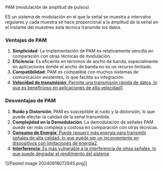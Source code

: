 
PAM (modulación de amplitud de pulsos)

ES un sistema de modulación en el que la señal se muestra a intervalos regulares y cada muestra se hace proporcional a la amplitud de la señal en el instante del muestreo esta técnica transmite los datos.

### Ventajas de PAM

1. **Simplicidad**: La implementación de PAM es relativamente sencilla en comparación con otras técnicas de modulación.
2. **Eficiencia**: Es eficiente en términos de ancho de banda, especialmente en aplicaciones donde el ancho de banda no es un recurso limitado.
3. **Compatibilidad**: PAM es compatible con muchos sistemas de comunicación existentes, lo que facilita su integración.
4. [**Velocidad de transmisión**: Permite una transmisión rápida de datos, lo que es beneficioso en aplicaciones de alta velocidad](https://www.docsity.com/es/ficha-tecnica-red-pam/10873450/)[1](https://www.docsity.com/es/ficha-tecnica-red-pam/10873450/).

### Desventajas de PAM

1. **Ruido y Distorsión**: PAM es susceptible al ruido y la distorsión, lo que puede afectar la calidad de la señal transmitida.
2. **Complejidad en la Demodulación**: La demodulación de señales PAM puede ser más compleja y costosa en comparación con otras técnicas.
3. [**Consumo de Energía**: Puede requerir más energía para transmitir señales de alta calidad, lo que puede ser un inconveniente en dispositivos con limitaciones de energía](https://community.fs.com/es/article/pam4-for-400g-ethernet-applications.html)[2](https://community.fs.com/es/article/pam4-for-400g-ethernet-applications.html).
4. [**Interferencia**: Es más vulnerable a la interferencia de otras señales, lo que puede degradar el rendimiento del sistema](https://bing.com/search?q=ventajas+y+desventajas+de+PAM)

![[Pasted image 20240918072945.png]]


